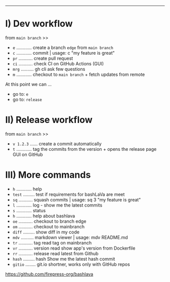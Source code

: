 ---

# I) Dev workflow

from `main branch` >>

- `e` ............ create a branch `edge` from `main branch`
- `c` ............ commit | usage: c "my feature is great"
- `pr` ........... create pull request
- `ci` ........... check CI on GitHub Actions (GUI)
- `mrg` .......... gh cli ask few questions
- `m` ............ checkout to `main branch` + fetch updates from remote

At this point we can ...

- go to: `e`
- go to: `release`

# II) Release workflow

from `main branch` >>

- `v 1.2.3` ...... create a commit automatically
- `t` ............ tag the commits from the version + opens the release page GUI on GitHub

# III) More commands

- `h` ............ help
- `test` ......... test if requirements for bashLaVa are meet
- `sq` ........... squash commits | usage: sq 3 "my feature is great"
- `l` ............ log - show me the latest commits
- `s` ............ status
- `h` ............ help about bashlava
- `oe` ........... checkout to branch edge
- `om` ........... checkout to mainbranch
- `diff` ......... show diff in my code
- `mdv` .......... markdown viewer | usage: mdv README.md
- `tr` ........... tag read tag on mainbranch
- `vr` ........... version read show app's version from Dockerfile
- `rr` ........... release read latest from Github
- `hash` ......... hash Show me the latest hash commit
- `gitio` ........ git.io shortner, works only with GitHub repos

https://github.com/firepress-org/bashlava
